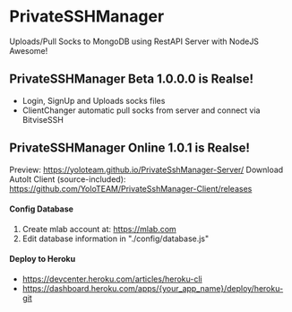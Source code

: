 # PrivateSSHManager

Uploads/Pull Socks to MongoDB using RestAPI Server with NodeJS Awesome!

## PrivateSSHManager Beta 1.0.0.0 is Realse!

+ Login, SignUp and Uploads socks files
+ ClientChanger automatic pull socks from server and connect via BitviseSSH

## PrivateSSHManager Online 1.0.1 is Realse!

Preview: https://yoloteam.github.io/PrivateSshManager-Server/
Download AutoIt Client (source-included): https://github.com/YoloTEAM/PrivateSshManager-Client/releases

#### Config Database
1. Create mlab account at: https://mlab.com
2. Edit database information in "./config/database.js"

#### Deploy to Heroku
+ https://devcenter.heroku.com/articles/heroku-cli
+ https://dashboard.heroku.com/apps/{your_app_name}/deploy/heroku-git
